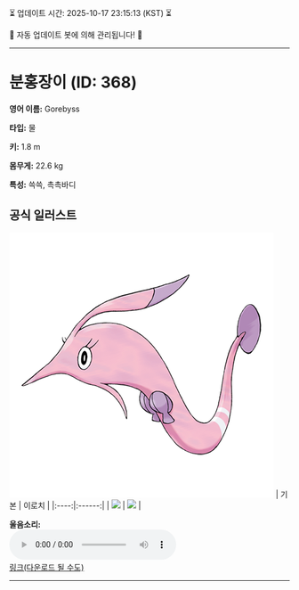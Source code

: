 
⏳ 업데이트 시간: 2025-10-17 23:15:13 (KST) ⏳

🤖 자동 업데이트 봇에 의해 관리됩니다! 🤖

---

# 분홍장이 (ID: 368)
**영어 이름:** Gorebyss

**타입:** 물

**키:** 1.8 m

**몸무게:** 22.6 kg

**특성:** 쓱쓱, 촉촉바디

## 공식 일러스트
![](https://raw.githubusercontent.com/PokeAPI/sprites/master/sprites/pokemon/other/official-artwork/368.png)
| 기본 | 이로치 |
|:----:|:------:|
| <img src="http://play.pokemonshowdown.com/sprites/ani/gorebyss.gif" width="200"> | <img src="http://play.pokemonshowdown.com/sprites/ani-shiny/gorebyss.gif" width="200"> |

**울음소리:**<br><audio controls src="https://raw.githubusercontent.com/PokeAPI/cries/main/cries/pokemon/latest/368.ogg"></audio><br> [링크(다운로드 될 수도)](https://raw.githubusercontent.com/PokeAPI/cries/main/cries/pokemon/latest/368.ogg)


---
